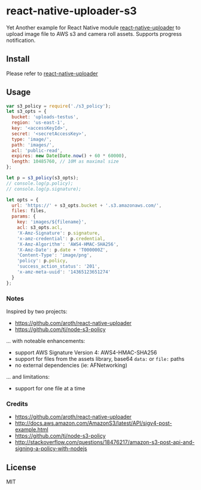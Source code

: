 # react-native-uploader-s3
Yet Another example for React Native module [react-native-uploader](https://github.com/aroth/react-native-uploader) to upload image file to AWS s3 and camera roll assets. Supports progress notification.

## Install

Please refer to [react-native-uploader](https://github.com/aroth/react-native-uploader)


## Usage
```javascript
var s3_policy = require('./s3_policy');
let s3_opts = {
  bucket: 'uploads-testus',
  region: 'us-east-1',
  key: '<accessKeyId>',
  secret: '<secretAccessKey>',
  type: 'image/',
  path: 'images/',
  acl: 'public-read',
  expires: new Date(Date.now() + 60 * 60000),
  length: 10485760, // 10M as maximal size
};
```

```javascript
let p = s3_policy(s3_opts);
// console.log(p.policy);
// console.log(p.signature);

let opts = {
  url: 'https://' + s3_opts.bucket + '.s3.amazonaws.com/',
  files: files,
  params: {
    key: 'images/${filename}',
    acl: s3_opts.acl,
    'X-Amz-Signature': p.signature,
    'x-amz-credential': p.credential,
    'X-Amz-Algorithm': 'AWS4-HMAC-SHA256',
    'X-Amz-Date': p.date + 'T000000Z',
    'Content-Type': 'image/png',
    'policy': p.policy,
    'success_action_status': '201',
    'x-amz-meta-uuid': '14365123651274'
  }
};
```

### Notes

Inspired by two projects:
* https://github.com/aroth/react-native-uploader
* https://github.com/tj/node-s3-policy

... with noteable enhancements:
* support AWS Signature Version 4: AWS4-HMAC-SHA256
* support for files from the assets library, base64 `data:` or `file:` paths 
* no external dependencies (ie: AFNetworking)

... and limitations:
* support for one file at a time

### Credits

* https://github.com/aroth/react-native-uploader
* http://docs.aws.amazon.com/AmazonS3/latest/API/sigv4-post-example.html
* https://github.com/tj/node-s3-policy
* http://stackoverflow.com/questions/18476217/amazon-s3-post-api-and-signing-a-policy-with-nodejs

## License

MIT
